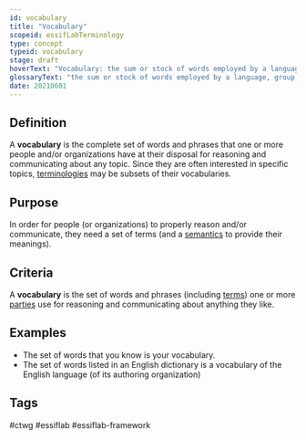 ```yaml
---
id: vocabulary
title: "Vocabulary"
scopeid: essifLabTerminology
type: concept
typeid: vocabulary
stage: draft
hoverText: "Vocabulary: the sum or stock of words employed by a language, group, individual, or work or in a field of knowledge."
glossaryText: "the sum or stock of words employed by a language, group, individual, or work or in a field of knowledge."
date: 20210601
---
```


## Definition
A **vocabulary** is the complete set of words and phrases that one or more people and/or organizations have at their disposal for reasoning and communicating about any topic. Since they are often interested in specific topics, [terminologies](terminology) may be subsets of their vocabularies.

## Purpose
In order for people (or organizations) to properly reason and/or communicate, they need a set of terms (and a [semantics](semantics) to provide their meanings).

## Criteria
A **vocabulary** is the set of words and phrases (including [terms](term)) one or more [parties](party) use for reasoning and communicating about anything they like.

## Examples
- The set of words that you know is your vocabulary.
- The set of words listed in an English dictionary is a vocabulary of the English language (of its authoring organization)
## Tags
#ctwg #essiflab #essiflab-framework